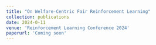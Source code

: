 ```yaml
---
title: "On Welfare-Centric Fair Reinforcement Learning"
collection: publications
date: 2024-0-11
venue: 'Reinforcement Learning Conference 2024'
paperurl: 'Coming soon'
---
```

